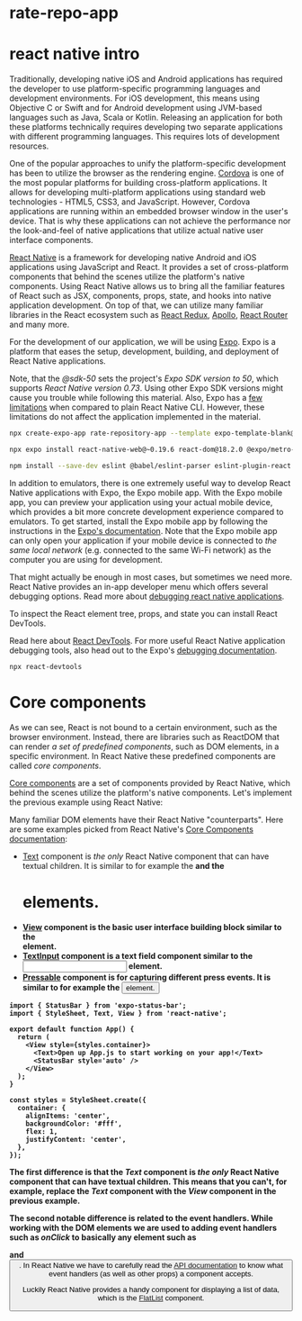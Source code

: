 # rate-repo-app
# react native intro

Traditionally, developing native iOS and Android applications has required the developer to use platform-specific programming languages and development environments. For iOS development, this means using Objective C or Swift and for Android development using JVM-based languages such as Java, Scala or Kotlin. Releasing an application for both these platforms technically requires developing two separate applications with different programming languages. This requires lots of development resources.

One of the popular approaches to unify the platform-specific development has been to utilize the browser as the rendering engine. [Cordova](https://cordova.apache.org/) is one of the most popular platforms for building cross-platform applications. It allows for developing multi-platform applications using standard web technologies - HTML5, CSS3, and JavaScript. However, Cordova applications are running within an embedded browser window in the user's device. That is why these applications can not achieve the performance nor the look-and-feel of native applications that utilize actual native user interface components.

[React Native](https://reactnative.dev/) is a framework for developing native Android and iOS applications using JavaScript and React. It provides a set of cross-platform components that behind the scenes utilize the platform's native components. Using React Native allows us to bring all the familiar features of React such as JSX, components, props, state, and hooks into native application development. On top of that, we can utilize many familiar libraries in the React ecosystem such as [React Redux](https://react-redux.js.org/), [Apollo](https://github.com/apollographql/react-apollo), [React Router](https://reactrouter.com/en/main) and many more.

For the development of our application, we will be using [Expo](https://docs.expo.io/versions/latest/). Expo is a platform that eases the setup, development, building, and deployment of React Native applications. 

Note, that the *@sdk-50* sets the project's *Expo SDK version to 50*, which supports *React Native version 0.73*. Using other Expo SDK versions might cause you trouble while following this material. Also, Expo has a [few limitations](https://docs.expo.dev/faq/#limitations) when compared to plain React Native CLI. However, these limitations do not affect the application implemented in the material.

```bash
npx create-expo-app rate-repository-app --template expo-template-blank@sdk-50

npx expo install react-native-web@~0.19.6 react-dom@18.2.0 @expo/metro-runtime@~3.1.1

npm install --save-dev eslint @babel/eslint-parser eslint-plugin-react eslint-plugin-react-native
```

In addition to emulators, there is one extremely useful way to develop React Native applications with Expo, the Expo mobile app. With the Expo mobile app, you can preview your application using your actual mobile device, which provides a bit more concrete development experience compared to emulators. To get started, install the Expo mobile app by following the instructions in the [Expo's documentation](https://docs.expo.io/get-started/installation/#2-expo-go-app-for-ios-and). Note that the Expo mobile app can only open your application if your mobile device is connected to *the same local network* (e.g. connected to the same Wi-Fi network) as the computer you are using for development.

That might actually be enough in most cases, but sometimes we need more. React Native provides an in-app developer menu which offers several debugging options. Read more about [debugging react native applications](https://reactnative.dev/docs/debugging).

To inspect the React element tree, props, and state you can install React DevTools.

Read here about [React DevTools](https://reactnative.dev/docs/react-devtools). For more useful React Native application debugging tools, also head out to the Expo's [debugging documentation](https://docs.expo.io/workflow/debugging).

```
npx react-devtools
```

# Core components

As we can see, React is not bound to a certain environment, such as the browser environment. Instead, there are libraries such as ReactDOM that can render *a set of predefined components*, such as DOM elements, in a specific environment. In React Native these predefined components are called *core components*.

[Core components](https://reactnative.dev/docs/intro-react-native-components) are a set of components provided by React Native, which behind the scenes utilize the platform's native components. Let's implement the previous example using React Native:

Many familiar DOM elements have their React Native "counterparts". Here are some examples picked from React Native's [Core Components documentation](https://reactnative.dev/docs/components-and-apis):

- [Text](https://reactnative.dev/docs/text) component is *the only* React Native component that can have textual children. It is similar to for example the *<strong>* and the *<h1>* elements.
- [View](https://reactnative.dev/docs/view) component is the basic user interface building block similar to the *<div>* element.
- [TextInput](https://reactnative.dev/docs/textinput) component is a text field component similar to the *<input>* element.
- [Pressable](https://reactnative.dev/docs/pressable) component is for capturing different press events. It is similar to for example the *<button>* element.

```react
import { StatusBar } from 'expo-status-bar';
import { StyleSheet, Text, View } from 'react-native';

export default function App() {
  return (
    <View style={styles.container}>
      <Text>Open up App.js to start working on your app!</Text>
      <StatusBar style='auto' />
    </View>
  );
}

const styles = StyleSheet.create({
  container: {
    alignItems: 'center',
    backgroundColor: '#fff',
    flex: 1,
    justifyContent: 'center',
  },
});

```

The first difference is that the *Text* component is *the only* React Native component that can have textual children. This means that you can't, for example, replace the *Text* component with the *View* component in the previous example.

The second notable difference is related to the event handlers. While working with the DOM elements we are used to adding event handlers such as *onClick* to basically any element such as *<div>* and *<button>*. In React Native we have to carefully read the [API documentation](https://reactnative.dev/docs/components-and-apis) to know what event handlers (as well as other props) a component accepts.

 Luckily React Native provides a handy component for displaying a list of data, which is the [FlatList](https://reactnative.dev/docs/flatlist) component.
